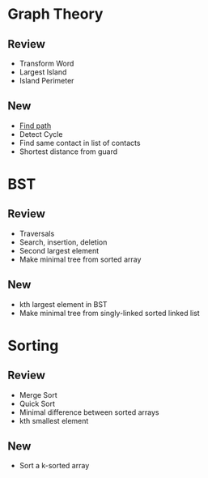 # Graph Theory

## Review

- Transform Word
- Largest Island
- Island Perimeter

## New

- [Find path](http://www.geeksforgeeks.org/applications-of-depth-first-search/)
- Detect Cycle
- Find same contact in list of contacts
- Shortest distance from guard

# BST

## Review

- Traversals
- Search, insertion, deletion
- Second largest element
- Make minimal tree from sorted array

## New

- kth largest element in BST
- Make minimal tree from singly-linked sorted linked list

# Sorting

## Review

- Merge Sort
- Quick Sort
- Minimal difference between sorted arrays
- kth smallest element

## New

- Sort a k-sorted array

